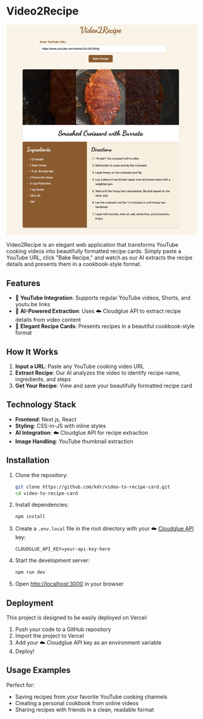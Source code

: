 # Video2Recipe

![Video2Recipe Demo](./demo.png)

Video2Recipe is an elegant web application that transforms YouTube cooking videos into beautifully formatted recipe cards. Simply paste a YouTube URL, click "Bake Recipe," and watch as our AI extracts the recipe details and presents them in a cookbook-style format.

## Features

- 🎥 **YouTube Integration**: Supports regular YouTube videos, Shorts, and youtu.be links
- 🤖 **AI-Powered Extraction**: Uses ☁️ Cloudglue API to extract recipe details from video content
- 📝 **Elegant Recipe Cards**: Presents recipes in a beautiful cookbook-style format

## How It Works

1. **Input a URL**: Paste any YouTube cooking video URL
2. **Extract Recipe**: Our AI analyzes the video to identify recipe name, ingredients, and steps
3. **Get Your Recipe**: View and save your beautifully formatted recipe card

## Technology Stack

- **Frontend**: Next.js, React
- **Styling**: CSS-in-JS with inline styles
- **AI Integration**: ☁️ Cloudglue API for recipe extraction
- **Image Handling**: YouTube thumbnail extraction

## Installation

1. Clone the repository:
   ```bash
   git clone https://github.com/kdr/video-to-recipe-card.git
   cd video-to-recipe-card
   ```

2. Install dependencies:
   ```bash
   npm install
   ```

3. Create a `.env.local` file in the root directory with your ☁️ [Cloudglue API](https://cloudglue.dev/) key:
   ```
   CLOUDGLUE_API_KEY=your-api-key-here
   ```

4. Start the development server:
   ```bash
   npm run dev
   ```

5. Open [http://localhost:3000](http://localhost:3000) in your browser

## Deployment

This project is designed to be easily deployed on Vercel:

1. Push your code to a GitHub repository
2. Import the project to Vercel
3. Add your ☁️ Cloudglue API key as an environment variable
4. Deploy!

## Usage Examples

Perfect for:
- Saving recipes from your favorite YouTube cooking channels
- Creating a personal cookbook from online videos
- Sharing recipes with friends in a clean, readable format
